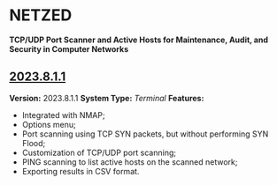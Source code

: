 # NETZED

**TCP/UDP Port Scanner and Active Hosts for Maintenance, Audit, and Security in Computer Networks**

## [2023.8.1.1](https://github.com/mquelucci/netzed/releases/tag/2023.8.1.1)
**Version:** 2023.8.1.1
**System Type:** _Terminal_ 
**Features:**

-   Integrated with NMAP;
-   Options menu;
-   Port scanning using TCP SYN packets, but without performing SYN Flood;
-   Customization of TCP/UDP port scanning;
-   PING scanning to list active hosts on the scanned network;
-   Exporting results in CSV format.

